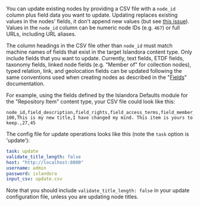 You can update existing nodes by providing a CSV file with a `node_id` column plus field data you want to update. Updating replaces existing values in the nodes' fields, it don't append new values (but see [this issue](https://github.com/mjordan/islandora_workbench/issues/47)). Values in the `node_id` column can be numeric node IDs (e.g. `467`) or full URLs, including URL aliases.

The column headings in the CSV file other than `node_id` must match machine names of fields that exist in the target Islandora content type. Only include fields that you want to update. Currently, text fields, ETDF fields, taxonomy fields, linked node fields (e.g. "Member of" for collection nodes), typed relation, link, and geolocation fields can be updated following the same conventions used when creating nodes as described in the "[Fields](/islandora_workbench_docs/fields/)" documentation.

For example, using the fields defined by the Islandora Defaults module for the "Repository Item" content type, your CSV file could look like this:

```text
node_id,field_description,field_rights,field_access_terms,field_member_of
100,This is my new title,I have changed my mind. This item is yours to keep.,27,45
```

The config file for update operations looks like this (note the `task` option is 'update'):

```yaml
task: update
validate_title_length: false
host: "http://localhost:8000"
username: admin
password: islandora
input_csv: update.csv
```

Note that you should include `validate_title_length: false` in your update configuration file, unless you are updating node titles.
